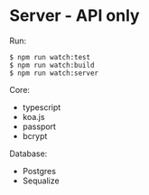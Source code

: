 # Server - API only

Run:

```
$ npm run watch:test
$ npm run watch:build
$ npm run watch:server
```

Core:

* typescript
* koa.js
* passport
* bcrypt

Database:

* Postgres
* Sequalize 




